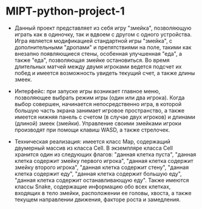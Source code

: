 # MIPT-python-project-1

* Данный проект представляет из себя игру "змейка", позволяющую играть как в одиночку, так и вдвоем с другом с одного устройства. Игра является модификацией стандартной игры "змейка", с дополнительными "дропами" и препятствиями на поле, такими как внезапно появляющиеся стены, особенная улучшенная "еда", а также "еда", позволяющая змейке остановиться. Во время длительных матчей между двумя игроками ведется подсчет их побед и имеется возможность увидеть текущий счет, а также длины змеек.

* Интерфейс: при запуске игры возникает главное меню, позволяющее выбрать режим игры (один или два игрока). Когда выбор совершен, начинается непосредственно игра, в которой большую часть экрана занимает игровое пространство, а также имеется нижняя панель с счетом (в случае двух игроков) и длинами (длиной) змеек (змейки). Управление своими змейками игроки производят при помощи клавиш WASD, а также стрелочек.

* Техническая реализация: имеется класс Map, содержащий двумерный массив из класса Cell. В экземпляре класса Cell хранится один из следующих флагов: "данная клетка пуста", "данная клетка содержит змейку первого игрока", "данная клетка содержит змейку второго игрока", "данная клетка содержит стену", "данная клетка содержит еду", "данная клетка содержит большую еду", "данная клетка содержит останавливающую еду". Также имеются классы Snake, содержащие информацию обо всех клетках, входящих в тело змейки, расположении ее головы, хвоста, а также текущем направлении движения, факторе роста и замедления.